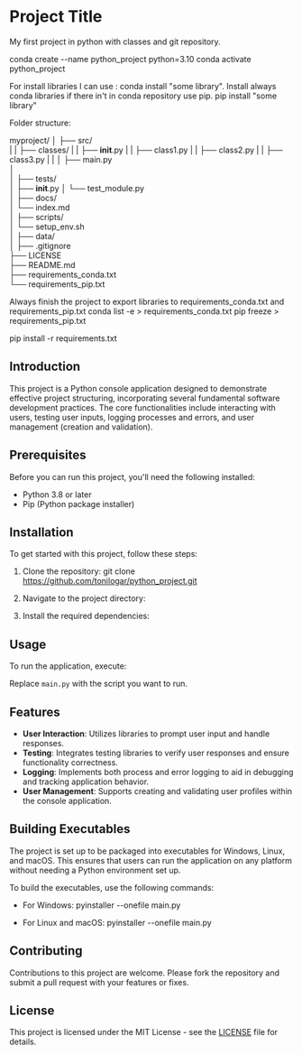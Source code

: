 # Project Title
My first project in python with classes and git repository.

conda create --name python_project python=3.10
conda activate python_project

For install libraries I can use :
conda install "some library".
Install always conda libraries if there in't in conda repository use pip.
pip install "some library"

Folder structure:

myproject/
│
├── src/                       
|  |  ├── classes/
|  |       ├── __init__.py 
|  |       ├── class1.py
|  |       ├── class2.py
|  |       ├── class3.py
|  |
│  ├── main.py                 
│                  
│
├── tests/                     
│   ├── __init__.py
│   └── test_module.py         
│
├── docs/                      
│   └── index.md               
│
├── scripts/                   
│   └── setup_env.sh            
│
├── data/                       
│
├── .gitignore                  
├── LICENSE                     
├── README.md                   
├── requirements_conda.txt      
└── requirements_pip.txt  


Always finish the project to export libraries to requirements_conda.txt and requirements_pip.txt
conda list -e > requirements_conda.txt
pip freeze > requirements_pip.txt



pip install -r requirements.txt
## Introduction
This project is a Python console application designed to demonstrate effective project structuring, incorporating several fundamental software development practices. The core functionalities include interacting with users, testing user inputs, logging processes and errors, and user management (creation and validation).

## Prerequisites
Before you can run this project, you'll need the following installed:
- Python 3.8 or later
- Pip (Python package installer)

## Installation

To get started with this project, follow these steps:

1. Clone the repository:
  git clone https://github.com/tonilogar/python_project.git

2. Navigate to the project directory:

3. Install the required dependencies:


## Usage

To run the application, execute:

Replace `main.py` with the script you want to run.

## Features

- **User Interaction**: Utilizes libraries to prompt user input and handle responses.
- **Testing**: Integrates testing libraries to verify user responses and ensure functionality correctness.
- **Logging**: Implements both process and error logging to aid in debugging and tracking application behavior.
- **User Management**: Supports creating and validating user profiles within the console application.

## Building Executables

The project is set up to be packaged into executables for Windows, Linux, and macOS. This ensures that users can run the application on any platform without needing a Python environment set up.

To build the executables, use the following commands:

- For Windows:
pyinstaller --onefile main.py

- For Linux and macOS:
pyinstaller --onefile main.py


## Contributing

Contributions to this project are welcome. Please fork the repository and submit a pull request with your features or fixes.

## License

This project is licensed under the MIT License - see the [LICENSE](LICENSE) file for details.

